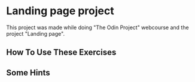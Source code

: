 # Landing page project

This project was made while doing "The Odin Project" webcourse and the project "Landing page".


## How To Use These Exercises 


## Some Hints


